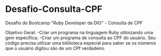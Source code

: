 # Desafio-Consulta-CPF
Desafio do Bootcamp "Ruby Developer da DIO" - Consulta de CPF

Objetivo Geral:
-Criar um programa na linguagem Ruby utiloizando uma gem específica;
-Criar um programa de consulta ao CPF do usuário. Seu código precisa utilizar uma biblioteca especial para saber se os números que o usuário digitou são de um CPf verdadeiro.
